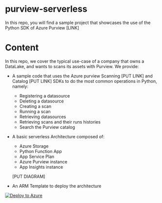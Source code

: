# purview-serverless

In this repo, you will find a sample project that showcases the use of the Python SDK of Azure Purview [LINK] 

# Content

In this repo, we cover the typical use-case of a company that owns a DataLake, and wants to scans its assets with Purview. 
We provide:

* A sample code that uses the Azure purview Scanning [PUT LINK] and Catalog [PUT LINK] SDKs to do the most common operations in Python, namely:
    * Registering a datasource
    * Deleting a datasource
    * Creating a scan
    * Running a scan
    * Retrieving datasources
    * Retrieving scans and their runs histories
    * Search the Purview catalog
    
* A basic serverless Architecture composed of:
    * Azure Storage 
    * Python Function App 
    * App Service Plan
    * Azure Purview instance
    * App Insights instance 
    
    [PUT DIAGRAM]
    
* An ARM Template to deploy the architecture
    
[![Deploy to Azure](https://aka.ms/deploytoazurebutton)](https://github.com/atrao/purview-serverless/blob/main/infra/azuredeploy.json)